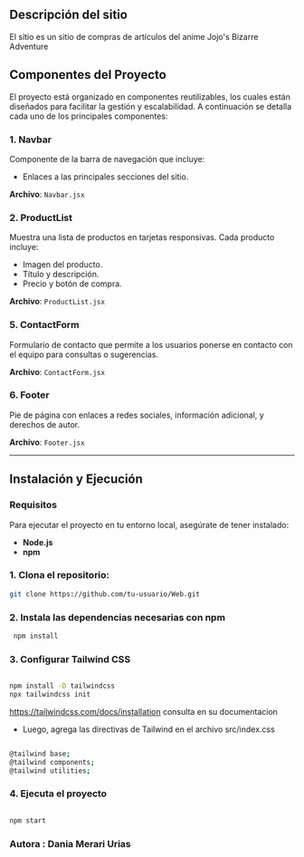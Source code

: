 ## Descripción del sitio

El sitio es un sitio de compras de artículos del anime Jojo's Bizarre Adventure


## Componentes del Proyecto

El proyecto está organizado en componentes reutilizables, los cuales están diseñados para facilitar la gestión y escalabilidad. A continuación se detalla cada uno de los principales componentes:

### 1. **Navbar**

Componente de la barra de navegación que incluye:

- Enlaces a las principales secciones del sitio.

**Archivo**: `Navbar.jsx`

### 2. **ProductList**

Muestra una lista de productos en tarjetas responsivas. Cada producto incluye:

- Imagen del producto.
- Título y descripción.
- Precio y botón de compra.

**Archivo**: `ProductList.jsx`

### 5. **ContactForm**

Formulario de contacto que permite a los usuarios ponerse en contacto con el equipo para consultas o sugerencias.

**Archivo**: `ContactForm.jsx`

### 6. **Footer**

Pie de página con enlaces a redes sociales, información adicional, y derechos de autor.

**Archivo**: `Footer.jsx`



---

## Instalación y Ejecución

### Requisitos

Para ejecutar el proyecto en tu entorno local, asegúrate de tener instalado:

- **Node.js** 
- **npm**

### 1. Clona el repositorio:

   ```bash
   git clone https://github.com/tu-usuario/Web.git

   ```
   ### 2. Instala las dependencias necesarias con npm
```bash
 npm install
 ```

### 3.  Configurar Tailwind CSS

```bash

npm install -D tailwindcss 
npx tailwindcss init

```

https://tailwindcss.com/docs/installation consulta en su documentacion

- Luego, agrega las directivas de Tailwind en el archivo src/index.css

```bash

@tailwind base;
@tailwind components;
@tailwind utilities;

```

### 4. Ejecuta el proyecto

```bash

npm start

```

### Autora : Dania Merari Urias


   

